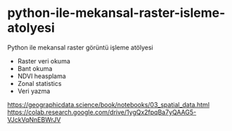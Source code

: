 # python-ile-mekansal-raster-isleme-atolyesi
Python ile mekansal raster görüntü işleme atölyesi

* Raster veri okuma
* Bant okuma
* NDVI heasplama
* Zonal statistics
* Veri yazma


https://geographicdata.science/book/notebooks/03_spatial_data.html
https://colab.research.google.com/drive/1ygQx2fpqBa7yQAAG5-VJckVqNnEBWrJV
